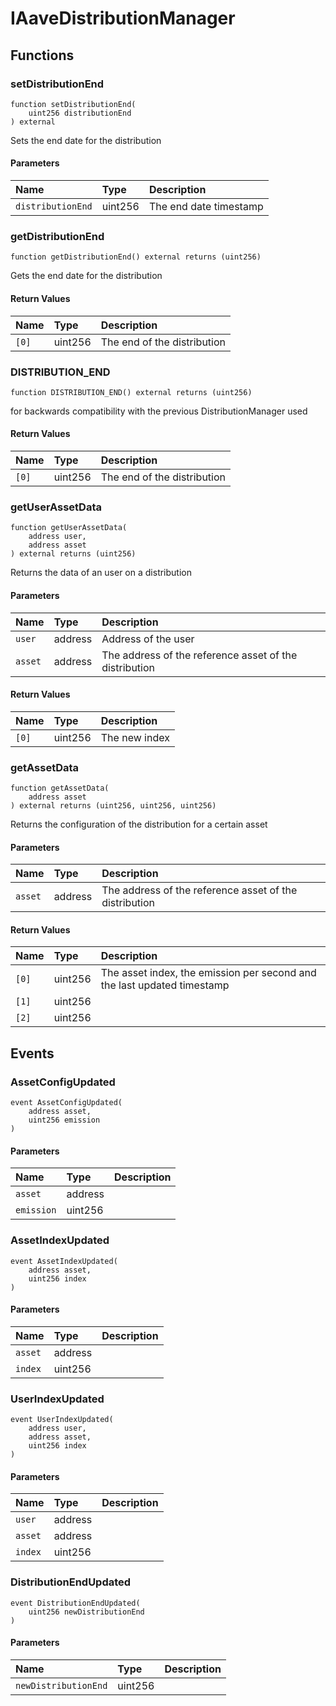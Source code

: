 # IAaveDistributionManager

## Functions

### setDistributionEnd

```solidity
function setDistributionEnd(
    uint256 distributionEnd
) external
```

Sets the end date for the distribution

#### Parameters

| Name | Type | Description |
| :--- | :--- | :---------- |
| `distributionEnd` | uint256 | The end date timestamp |

### getDistributionEnd

```solidity
function getDistributionEnd() external returns (uint256)
```

Gets the end date for the distribution

#### Return Values

| Name | Type | Description |
| :--- | :--- | :---------- |
| `[0]` | uint256 | The end of the distribution |

### DISTRIBUTION_END

```solidity
function DISTRIBUTION_END() external returns (uint256)
```

for backwards compatibility with the previous DistributionManager used

#### Return Values

| Name | Type | Description |
| :--- | :--- | :---------- |
| `[0]` | uint256 | The end of the distribution |

### getUserAssetData

```solidity
function getUserAssetData(
    address user,
    address asset
) external returns (uint256)
```

Returns the data of an user on a distribution

#### Parameters

| Name | Type | Description |
| :--- | :--- | :---------- |
| `user` | address | Address of the user |
| `asset` | address | The address of the reference asset of the distribution |

#### Return Values

| Name | Type | Description |
| :--- | :--- | :---------- |
| `[0]` | uint256 | The new index |

### getAssetData

```solidity
function getAssetData(
    address asset
) external returns (uint256, uint256, uint256)
```

Returns the configuration of the distribution for a certain asset

#### Parameters

| Name | Type | Description |
| :--- | :--- | :---------- |
| `asset` | address | The address of the reference asset of the distribution |

#### Return Values

| Name | Type | Description |
| :--- | :--- | :---------- |
| `[0]` | uint256 | The asset index, the emission per second and the last updated timestamp |
| `[1]` | uint256 |  |
| `[2]` | uint256 |  |

## Events

### AssetConfigUpdated

```solidity
event AssetConfigUpdated(
    address asset,
    uint256 emission
)
```

#### Parameters

| Name | Type | Description |
| :--- | :--- | :---------- |
| `asset` | address |  |
| `emission` | uint256 |  |
### AssetIndexUpdated

```solidity
event AssetIndexUpdated(
    address asset,
    uint256 index
)
```

#### Parameters

| Name | Type | Description |
| :--- | :--- | :---------- |
| `asset` | address |  |
| `index` | uint256 |  |
### UserIndexUpdated

```solidity
event UserIndexUpdated(
    address user,
    address asset,
    uint256 index
)
```

#### Parameters

| Name | Type | Description |
| :--- | :--- | :---------- |
| `user` | address |  |
| `asset` | address |  |
| `index` | uint256 |  |
### DistributionEndUpdated

```solidity
event DistributionEndUpdated(
    uint256 newDistributionEnd
)
```

#### Parameters

| Name | Type | Description |
| :--- | :--- | :---------- |
| `newDistributionEnd` | uint256 |  |

